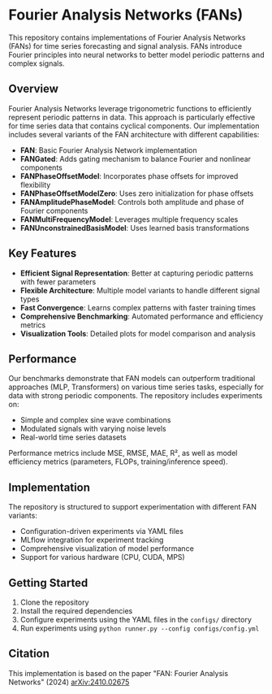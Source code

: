 # Fourier Analysis Networks (FANs)

This repository contains implementations of Fourier Analysis Networks (FANs) for time series forecasting and signal analysis. FANs introduce Fourier principles into neural networks to better model periodic patterns and complex signals.

## Overview

Fourier Analysis Networks leverage trigonometric functions to efficiently represent periodic patterns in data. This approach is particularly effective for time series data that contains cyclical components. Our implementation includes several variants of the FAN architecture with different capabilities:

- **FAN**: Basic Fourier Analysis Network implementation
- **FANGated**: Adds gating mechanism to balance Fourier and nonlinear components
- **FANPhaseOffsetModel**: Incorporates phase offsets for improved flexibility
- **FANPhaseOffsetModelZero**: Uses zero initialization for phase offsets
- **FANAmplitudePhaseModel**: Controls both amplitude and phase of Fourier components
- **FANMultiFrequencyModel**: Leverages multiple frequency scales
- **FANUnconstrainedBasisModel**: Uses learned basis transformations

## Key Features

- **Efficient Signal Representation**: Better at capturing periodic patterns with fewer parameters
- **Flexible Architecture**: Multiple model variants to handle different signal types
- **Fast Convergence**: Learns complex patterns with faster training times
- **Comprehensive Benchmarking**: Automated performance and efficiency metrics
- **Visualization Tools**: Detailed plots for model comparison and analysis

## Performance

Our benchmarks demonstrate that FAN models can outperform traditional approaches (MLP, Transformers) on various time series tasks, especially for data with strong periodic components. The repository includes experiments on:

- Simple and complex sine wave combinations
- Modulated signals with varying noise levels
- Real-world time series datasets

Performance metrics include MSE, RMSE, MAE, R², as well as model efficiency metrics (parameters, FLOPs, training/inference speed).

## Implementation

The repository is structured to support experimentation with different FAN variants:

- Configuration-driven experiments via YAML files
- MLflow integration for experiment tracking
- Comprehensive visualization of model performance
- Support for various hardware (CPU, CUDA, MPS)

## Getting Started

1. Clone the repository
2. Install the required dependencies
3. Configure experiments using the YAML files in the `configs/` directory
4. Run experiments using `python runner.py --config configs/config.yml`

## Citation

This implementation is based on the paper "FAN: Fourier Analysis Networks" (2024) [arXiv:2410.02675](https://huggingface.co/papers/2410.02675)